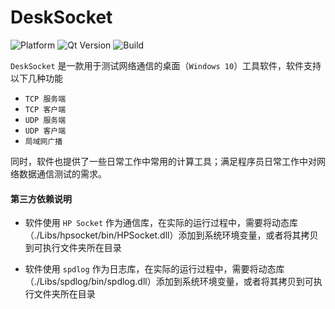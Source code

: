 # DeskSocket

![Platform](https://img.shields.io/badge/paltform-win10_x64-brightgreen)
![Qt Version](https://img.shields.io/badge/_Qt_-5.15.2-yellowgreen)
![Build](https://img.shields.io/badge/build-MSVC_2019_x64-blue)

`DeskSocket` 是一款用于测试网络通信的桌面（`Windows 10`）工具软件，软件支持以下几种功能

* `TCP 服务端`
* `TCP 客户端` 
* `UDP 服务端` 
* `UDP 客户端`
* `局域网广播`

同时，软件也提供了一些日常工作中常用的计算工具；满足程序员日常工作中对网络数据通信测试的需求。

#### 第三方依赖说明

* 软件使用 `HP Socket` 作为通信库，在实际的运行过程中，需要将动态库（./Libs/hpsocket/bin/HPSocket.dll）添加到系统环境变量，或者将其拷贝到可执行文件夹所在目录

* 软件使用 `spdlog` 作为日志库，在实际的运行过程中，需要将动态库（./Libs/spdlog/bin/spdlog.dll）添加到系统环境变量，或者将其拷贝到可执行文件夹所在目录
